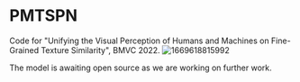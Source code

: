 # PMTSPN
Code for "Unifying the Visual Perception of Humans and Machines on Fine-Grained Texture Similarity", BMVC 2022.
![1669618815992](https://user-images.githubusercontent.com/85012818/204213933-9d91852f-cad1-45a1-94a3-23da70fd1857.png)

The model is awaiting open source as we are working on further work.

